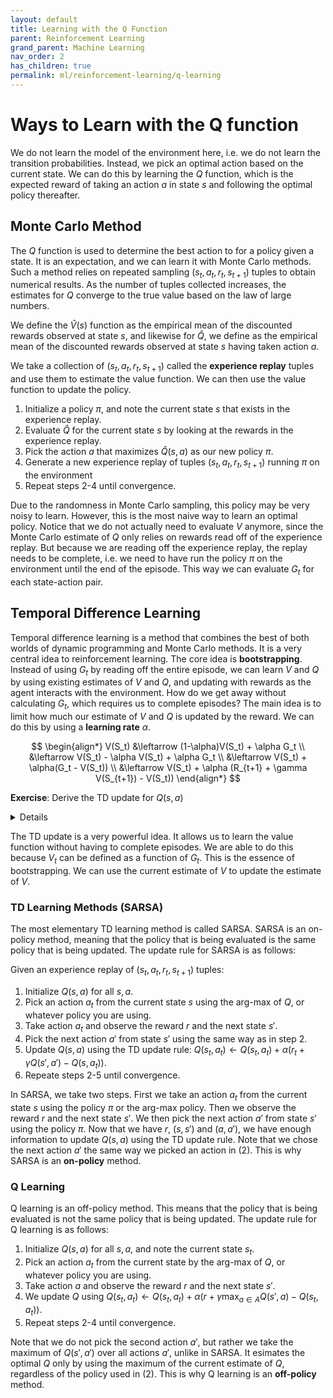 ```yaml
---
layout: default
title: Learning with the Q Function
parent: Reinforcement Learning
grand_parent: Machine Learning
nav_order: 2
has_children: true
permalink: ml/reinforcement-learning/q-learning
---
```


# Ways to Learn with the Q function

We do not learn the model of the environment here, i.e. we do not learn the transition probabilities. Instead, we pick an optimal action based on the current state. We can do this by learning the $Q$ function, which is the expected reward of taking an action $a$ in state $s$ and following the optimal policy thereafter.

## Monte Carlo Method

The $Q$ function is used to determine the best action to for a policy given a state. It is an expectation, and we can learn it with Monte Carlo methods. Such a method relies on repeated sampling $(s_t,a_t,r_t, s_{t+1})$ tuples to obtain numerical results. As the number of tuples collected increases, the estimates for $Q$ converge to the true value based on the law of large numbers. 

We define the $\hat{V}(s)$ function as the empirical mean of the discounted rewards observed at state $s$, and likewise for $\hat{Q}$, we define as the empirical mean of the discounted rewards observed at state $s$ having taken action $a$.

We take a collection of $(s_t,a_t,r_t, s_{t+1})$ called the **experience replay** tuples and use them to estimate the value function. We can then use the value function to update the policy.

1. Initialize a policy $\pi$, and note the current state $s$ that exists in the experience replay.
2. Evaluate $\hat{Q}$ for the current state $s$ by looking at the rewards in the experience replay.
3. Pick the action $a$ that maximizes $\hat{Q}(s,a)$ as our new policy $\pi$.
4. Generate a new experience replay of tuples $(s_t,a_t,r_t, s_{t+1})$ running $\pi$ on the environment
5. Repeat steps 2-4 until convergence.

Due to the randomness in Monte Carlo sampling, this policy may be very noisy to learn. However, this is the most naive way to learn an optimal policy. Notice that we do not actually need to evaluate $V$ anymore, since the Monte Carlo estimate of $Q$ only relies on rewards read off of the experience replay. But because we are reading off the experience replay, the replay needs to be complete, i.e. we need to have run the policy $\pi$ on the environment until the end of the episode. This way we can evaluate $G_t$ for each state-action pair.

## Temporal Difference Learning

Temporal difference learning is a method that combines the best of both worlds of dynamic programming and Monte Carlo methods. It is a very central idea to reinforcement learning. The core idea is **bootstrapping**. Instead of using $G_t$ by reading off the entire episode, we can learn $V$ and $Q$ by using existing estimates of $V$ and $Q$, and updating with rewards as the agent interacts with the environment. How do we get away without calculating $G_t$, which requires us to complete episodes? The main idea is to limit how much our estimate of $V$ and $Q$ is updated by the reward. We can do this by using a **learning rate** $\alpha$.

$$
\begin{align*}
V(S_t) &\leftarrow (1-\alpha)V(S_t) + \alpha G_t  \\
&\leftarrow V(S_t) - \alpha V(S_t) + \alpha G_t \\
&\leftarrow V(S_t) + \alpha(G_t - V(S_t)) \\
&\leftarrow V(S_t) + \alpha (R_{t+1} + \gamma V(S_{t+1}) - V(S_t))
\end{align*}
$$

**Exercise**: Derive the TD update for $Q(s,a)$
<details>
Q(s_t, a_t) + \alpha (R_{t+1} + \gamma Q(s_{t+1}, a_t) - Q(s_t, a_t))
</details>

The TD update is a very powerful idea. It allows us to learn the value function without having to complete episodes. We are able to do this because $V_t$ can be defined as a function of $G_t$. This is the essence of bootstrapping. We can use the current estimate of $V$ to update the estimate of $V$.

### TD Learning Methods (SARSA)

The most elementary TD learning method is called SARSA. SARSA is an on-policy method, meaning that the policy that is being evaluated is the same policy that is being updated. The update rule for SARSA is as follows:

Given an experience replay of $(s_t, a_t, r_t, s_{t+1})$ tuples:

1. Initialize $Q(s,a)$ for all $s,a$.
2. Pick an action $a_t$ from the current state $s$ using the arg-max of $Q$, or whatever policy you are using.
3. Take action $a_t$ and observe the reward $r$ and the next state $s'$.
4. Pick the next action $a'$ from state $s'$ using the same way as in step 2.
5. Update $Q(s,a)$ using the TD update rule: $Q(s_t, a_t) \leftarrow Q(s_t, a_t) + \alpha(r_t + \gamma Q(s', a') - Q(s, a_t))$.
6. Repeate steps 2-5 until convergence.

In SARSA, we take two steps. First we take an action $a_t$ from the current state $s$ using the policy $\pi$ or the arg-max policy. Then we observe the reward $r$ and the next state $s'$. We then pick the next action $a'$ from state $s'$ using the policy $\pi$. Now that we have $r$, $(s, s')$ and $(a, a')$, we have enough information to update $Q(s,a)$ using the TD update rule. Note that we chose the next action $a'$ the same way we picked an action in (2). This is why SARSA is an **on-policy** method.

### Q Learning

Q learning is an off-policy method. This means that the policy that is being evaluated is not the same policy that is being updated. The update rule for Q learning is as follows:

1. Initialize $Q(s,a)$ for all $s,a$, and note the current state $s_t$.
2. Pick an action $a_t$ from the current state by the arg-max of $Q$, or whatever policy you are using.
3. Take action $a$ and observe the reward $r$ and the next state $s'$.
4. We update $Q$ using $Q(s_t, a_t) \leftarrow Q(s_t, a_t) + \alpha(r + \gamma \max_{a\in A} Q(s', a) - Q(s_t, a_t))$.
5. Repeat steps 2-4 until convergence.

Note that we do not pick the second action $a'$, but rather we take the maximum of $Q(s', a')$ over all actions $a'$, unlike in SARSA.  It esimates the optimal $Q$ only by using the maximum of the current estimate of $Q$, regardless of the policy used in (2). This is why Q learning is an **off-policy** method.

